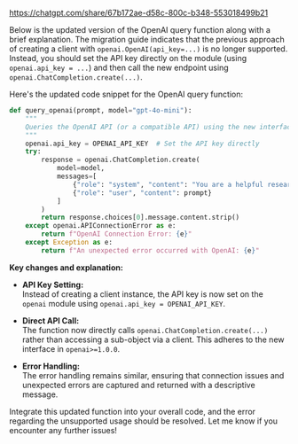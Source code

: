 https://chatgpt.com/share/67b172ae-d58c-800c-b348-553018499b21

Below is the updated version of the OpenAI query function along with a brief explanation. The migration guide indicates that the previous approach of creating a client with `openai.OpenAI(api_key=...)` is no longer supported. Instead, you should set the API key directly on the module (using `openai.api_key = ...`) and then call the new endpoint using `openai.ChatCompletion.create(...)`.

Here's the updated code snippet for the OpenAI query function:

```python
def query_openai(prompt, model="gpt-4o-mini"):
    """
    Queries the OpenAI API (or a compatible API) using the new interface.
    """
    openai.api_key = OPENAI_API_KEY  # Set the API key directly
    try:
        response = openai.ChatCompletion.create(
            model=model,
            messages=[
                {"role": "system", "content": "You are a helpful research assistant skilled in providing comprehensive and well-structured answers based on provided web content and user queries."},
                {"role": "user", "content": prompt}
            ]
        )
        return response.choices[0].message.content.strip()
    except openai.APIConnectionError as e:
        return f"OpenAI Connection Error: {e}"
    except Exception as e:
        return f"An unexpected error occurred with OpenAI: {e}"
```

**Key changes and explanation:**

- **API Key Setting:**  
  Instead of creating a client instance, the API key is now set on the `openai` module using `openai.api_key = OPENAI_API_KEY`.

- **Direct API Call:**  
  The function now directly calls `openai.ChatCompletion.create(...)` rather than accessing a sub-object via a client. This adheres to the new interface in `openai>=1.0.0`.

- **Error Handling:**  
  The error handling remains similar, ensuring that connection issues and unexpected errors are captured and returned with a descriptive message.

Integrate this updated function into your overall code, and the error regarding the unsupported usage should be resolved. Let me know if you encounter any further issues!

